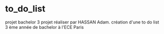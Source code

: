 # to_do_list
projet bachelor 3
projet réaliser par HASSAN Adam.
création d'une to do list
3 ème année de bachelor à l'ECE Paris